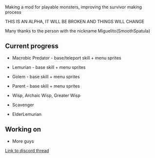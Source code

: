 Making a mod for playable monsters, improving the survivor making process

THIS IS AN ALPHA, IT WILL BE BROKEN AND THINGS WILL CHANGE

Many thanks to the person with the nickname Miguelito(SmoothSpatula)

## Current progress

* Macrobic Predator - base/teleport skill + menu sprites

* Lemurian - base skill + menu sprites

* Golem - base skill + menu sprites

* Parent - base skill + menu sprites

* Wisp, Archaic Wisp, Greater Wisp

* Scavenger

* ElderLemurian 

## Working on

* More guys

[Link to discord thread](https://discord.com/channels/1171745917272084550/1260987114376527962)

